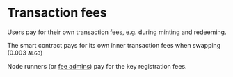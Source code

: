 # Transaction fees

Users pay for their own transaction fees, e.g. during minting and redeeming.

The smart contract pays for its own inner transaction fees when swapping (0.003 `ALGO`)

Node runners (or [fee admins](./roles.html)) pay for the key registration fees.
